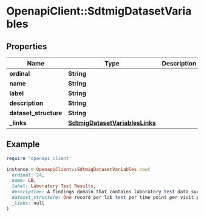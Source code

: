 # OpenapiClient::SdtmigDatasetVariables

## Properties

| Name | Type | Description | Notes |
| ---- | ---- | ----------- | ----- |
| **ordinal** | **String** |  | [optional] |
| **name** | **String** |  | [optional] |
| **label** | **String** |  | [optional] |
| **description** | **String** |  | [optional] |
| **dataset_structure** | **String** |  | [optional] |
| **_links** | [**SdtmigDatasetVariablesLinks**](SdtmigDatasetVariablesLinks.md) |  | [optional] |

## Example

```ruby
require 'openapi_client'

instance = OpenapiClient::SdtmigDatasetVariables.new(
  ordinal: 24,
  name: LB,
  label: Laboratory Test Results,
  description: A findings domain that contains laboratory test data such as hematology, clinical chemistry and urinalysis. This domain does not include microbiology or pharmacokinetic data, which are stored in separate domains. (Source: CDISC Controlled Terminology, DOMAIN, C49592, 2018-06-29),
  dataset_structure: One record per lab test per time point per visit per subject,
  _links: null
)
```

